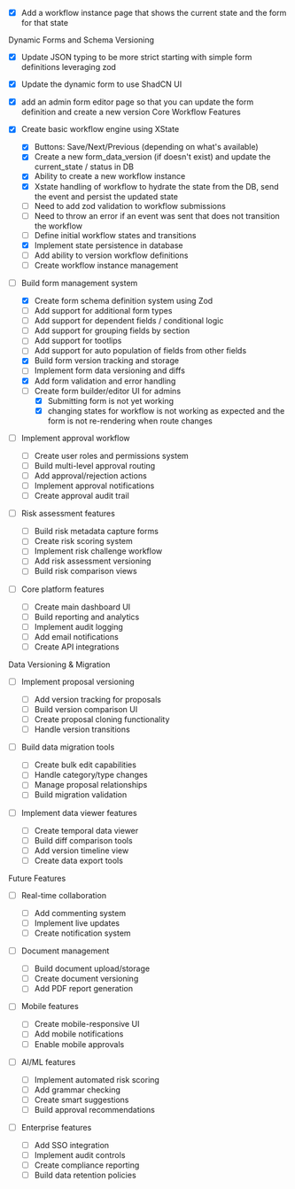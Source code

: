 - [x] Add a workflow instance page that shows the current state and the form for that state

Dynamic Forms and Schema Versioning

- [x] Update JSON typing to be more strict starting with simple form definitions leveraging zod
- [x] Update the dynamic form to use ShadCN UI
- [x] add an admin form editor page so that you can update the form definition and create a new version
      Core Workflow Features

- [x] Create basic workflow engine using XState

  - [x] Buttons: Save/Next/Previous (depending on what's available)
  - [x] Create a new form_data_version (if doesn't exist) and update the current_state / status in DB
  - [x] Ability to create a new workflow instance
  - [x] Xstate handling of workflow to hydrate the state from the DB, send the event and persist the updated state
  - [ ] Need to add zod validation to workflow submissions
  - [ ] Need to throw an error if an event was sent that does not transition the workflow
  - [ ] Define initial workflow states and transitions
  - [x] Implement state persistence in database
  - [ ] Add ability to version workflow definitions
  - [ ] Create workflow instance management

- [ ] Build form management system

  - [x] Create form schema definition system using Zod
  - [ ] Add support for additional form types
  - [ ] Add support for dependent fields / conditional logic
  - [ ] Add support for grouping fields by section
  - [ ] Add support for tootlips
  - [ ] Add support for auto population of fields from other fields
  - [x] Build form version tracking and storage
  - [ ] Implement form data versioning and diffs
  - [x] Add form validation and error handling
  - [ ] Create form builder/editor UI for admins
    - [x] Submitting form is not yet working
    - [x] changing states for workflow is not working as expected and the form is not re-rendering when route changes

- [ ] Implement approval workflow

  - [ ] Create user roles and permissions system
  - [ ] Build multi-level approval routing
  - [ ] Add approval/rejection actions
  - [ ] Implement approval notifications
  - [ ] Create approval audit trail

- [ ] Risk assessment features

  - [ ] Build risk metadata capture forms
  - [ ] Create risk scoring system
  - [ ] Implement risk challenge workflow
  - [ ] Add risk assessment versioning
  - [ ] Build risk comparison views

- [ ] Core platform features
  - [ ] Create main dashboard UI
  - [ ] Build reporting and analytics
  - [ ] Implement audit logging
  - [ ] Add email notifications
  - [ ] Create API integrations

Data Versioning & Migration

- [ ] Implement proposal versioning

  - [ ] Add version tracking for proposals
  - [ ] Build version comparison UI
  - [ ] Create proposal cloning functionality
  - [ ] Handle version transitions

- [ ] Build data migration tools

  - [ ] Create bulk edit capabilities
  - [ ] Handle category/type changes
  - [ ] Manage proposal relationships
  - [ ] Build migration validation

- [ ] Implement data viewer features
  - [ ] Create temporal data viewer
  - [ ] Build diff comparison tools
  - [ ] Add version timeline view
  - [ ] Create data export tools

Future Features

- [ ] Real-time collaboration

  - [ ] Add commenting system
  - [ ] Implement live updates
  - [ ] Create notification system

- [ ] Document management

  - [ ] Build document upload/storage
  - [ ] Create document versioning
  - [ ] Add PDF report generation

- [ ] Mobile features

  - [ ] Create mobile-responsive UI
  - [ ] Add mobile notifications
  - [ ] Enable mobile approvals

- [ ] AI/ML features

  - [ ] Implement automated risk scoring
  - [ ] Add grammar checking
  - [ ] Create smart suggestions
  - [ ] Build approval recommendations

- [ ] Enterprise features
  - [ ] Add SSO integration
  - [ ] Implement audit controls
  - [ ] Create compliance reporting
  - [ ] Build data retention policies
